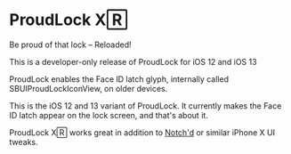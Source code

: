 # ProudLock X🅁
Be proud of that lock – Reloaded!

This is a developer-only release of ProudLock for iOS 12 and iOS 13

ProudLock enables the Face ID latch glyph, internally called SBUIProudLockIconView, on older devices.

This is the iOS 12 and 13 variant of ProudLock. It currently makes the Face ID latch appear on the lock screen, and that's about it.

ProudLock X🅁 works great in addition to [Notch'd](https://github.com/SniperGER/NotchSimulator) or similar iPhone X UI tweaks.
